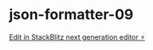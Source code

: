 # json-formatter-09

[Edit in StackBlitz next generation editor ⚡️](https://stackblitz.com/~/github.com/nakulgawande09/json-formatter-09)